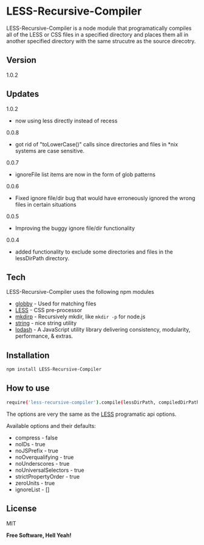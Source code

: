 LESS-Recursive-Compiler
=========

LESS-Recursive-Compiler is a node module that programatically compiles all of the LESS or CSS files in a specified directory and places them all in another specified directory with the same strucutre as the source direcotry.


Version
----

1.0.2

Updates
-----------
1.0.2
* now using less directly instead of recess 

0.0.8
* got rid of "toLowerCase()" calls since directories and files in *nix systems are case sensitive.

0.0.7
* ignoreFile list items are now in the form of glob patterns

0.0.6
* Fixed ignore file/dir bug that would have erroneously ignored the wrong files in certain situations

0.0.5
* Improving the buggy ignore file/dir functionality

0.0.4
* added functionality to exclude some directories and files in the lessDirPath directory.

Tech
-----------

LESS-Recursive-Compiler uses the following npm modules

* [globby] - Used for matching files
* [LESS] - CSS pre-processor
* [mkdirp] - Recursively mkdir, like `mkdir -p` for node.js
* [string] - nice string utility
* [lodash] - A JavaScript utility library delivering consistency, modularity, performance, & extras.



Installation
--------------

```sh
npm install LESS-Recursive-Compiler
```

How to use
--------------

```sh
require('less-recursive-compiler').compile(lessDirPath, compiledDirPath, [options])
```
The options are very the same as the [LESS] programatic api options.


Available options and their defaults:

- compress - false
- noIDs - true
- noJSPrefix - true
- noOverqualifying - true
- noUnderscores - true
- noUniversalSelectors - true
- strictPropertyOrder - true
- zeroUnits - true
- ignoreList - []


License
----

MIT


**Free Software, Hell Yeah!**

[LESS]:http://lesscss.org/usage/#programmatic-usage
[globby]:https://www.npmjs.org/search?q=globby
[recess]:http://twitter.github.io/recess/
[mkdirp]:https://www.npmjs.org/package/mkdirp
[string]:https://www.npmjs.org/package/string
[lodash]:https://lodash.com/
[dillinger]:http://dillinger.io/


